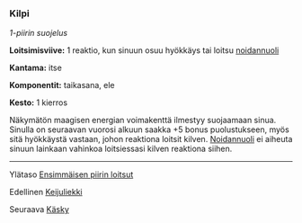### Kilpi

*1-piirin suojelus*

**Loitsimisviive:** 1 reaktio, kun sinuun osuu hyökkäys tai loitsu [noidannuoli](Noidannuoli.md)

**Kantama:** itse

**Komponentit:** taikasana, ele

**Kesto:** 1 kierros

Näkymätön maagisen energian voimakenttä ilmestyy suojaamaan
sinua. Sinulla on seuraavan vuorosi alkuun saakka +5
bonus puolustukseen, myös sitä hyökkäystä vastaan, johon reaktiona
loitsit kilven. [Noidannuoli](Noidannuoli.md) ei aiheuta sinuun lainkaan
vahinkoa loitsiessasi kilven reaktiona siihen.

----

Ylätaso [Ensimmäisen piirin loitsut](1.piirin_loitsut.md)

Edellinen [Keijuliekki](Keijuliekki.md)

Seuraava [Käsky](Käsky.md)